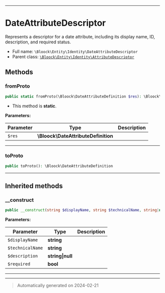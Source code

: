 ***

# DateAttributeDescriptor

Represents a descriptor for a date attribute, including its display name, ID, description, and required status.



* Full name: `\Bloock\Entity\Identity\DateAttributeDescriptor`
* Parent class: [`\Bloock\Entity\Identity\AttributeDescriptor`](./AttributeDescriptor.md)




## Methods


### fromProto



```php
public static fromProto(\Bloock\DateAttributeDefinition $res): \Bloock\Entity\Identity\DateAttributeDescriptor
```



* This method is **static**.




**Parameters:**

| Parameter | Type | Description |
|-----------|------|-------------|
| `$res` | **\Bloock\DateAttributeDefinition** |  |





***

### toProto



```php
public toProto(): \Bloock\DateAttributeDefinition
```












***


## Inherited methods


### __construct



```php
public __construct(string $displayName, string $technicalName, string|null $description, bool $required): mixed
```








**Parameters:**

| Parameter | Type | Description |
|-----------|------|-------------|
| `$displayName` | **string** |  |
| `$technicalName` | **string** |  |
| `$description` | **string&#124;null** |  |
| `$required` | **bool** |  |





***


***
> Automatically generated on 2024-02-21
